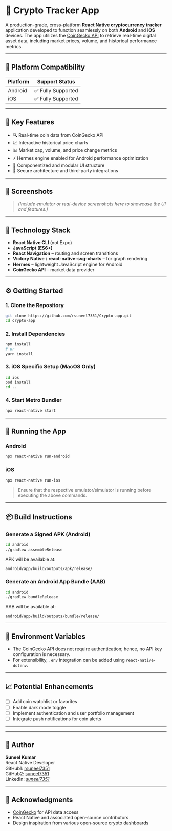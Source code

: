 # 💸 Crypto Tracker App

A production-grade, cross-platform **React Native cryptocurrency tracker** application developed to function seamlessly on both **Android** and **iOS** devices. The app utilizes the [CoinGecko API](https://www.coingecko.com/en/api) to retrieve real-time digital asset data, including market prices, volume, and historical performance metrics.

---

## 📱 Platform Compatibility

| Platform | Support Status |
|----------|----------------|
| Android  | ✅ Fully Supported |
| iOS      | ✅ Fully Supported |

---

## 🚀 Key Features

- 🔍 Real-time coin data from CoinGecko API
- 📈 Interactive historical price charts
- 📊 Market cap, volume, and price change metrics
- ⚡ Hermes engine enabled for Android performance optimization
- 🧩 Componentized and modular UI structure
- 🔐 Secure architecture and third-party integrations

---

## 📸 Screenshots

> *(Include emulator or real-device screenshots here to showcase the UI and features.)*

---

## 🧰 Technology Stack

- **React Native CLI** (not Expo)
- **JavaScript (ES6+)**
- **React Navigation** – routing and screen transitions
- **Victory Native** / **react-native-svg-charts** – for graph rendering
- **Hermes** – lightweight JavaScript engine for Android
- **CoinGecko API** – market data provider

---

## ⚙️ Getting Started

### 1. Clone the Repository

```bash
git clone https://github.com/rsuneel7351/Crypto-app.git
cd crypto-app
```

### 2. Install Dependencies

```bash
npm install
# or
yarn install
```

### 3. iOS Specific Setup (MacOS Only)

```bash
cd ios
pod install
cd ..
```

### 4. Start Metro Bundler

```bash
npx react-native start
```

---

## 📱 Running the App

### Android

```bash
npx react-native run-android
```

### iOS

```bash
npx react-native run-ios
```

> Ensure that the respective emulator/simulator is running before executing the above commands.

---

## 📦 Build Instructions

### Generate a Signed APK (Android)

```bash
cd android
./gradlew assembleRelease
```

APK will be available at:
```
android/app/build/outputs/apk/release/
```

### Generate an Android App Bundle (AAB)

```bash
cd android
./gradlew bundleRelease
```

AAB will be available at:
```
android/app/build/outputs/bundle/release/
```

---

## 🔐 Environment Variables

- The CoinGecko API does not require authentication; hence, no API key configuration is necessary.
- For extensibility, `.env` integration can be added using `react-native-dotenv`.

---

## 📈 Potential Enhancements

- [ ] Add coin watchlist or favorites
- [ ] Enable dark mode toggle
- [ ] Implement authentication and user portfolio management
- [ ] Integrate push notifications for coin alerts

---


---

## 👤 Author

**Suneel Kumar**  
React Native Developer  
GitHub1: [rsuneel7351](https://github.com/rsuneel7351)  
GitHub2: [suneel7351](https://github.com/suneel7351)  
LinkedIn: *[suneel7351](https://www.linkedin.com/in/suneel7351/)*

---

## 📢 Acknowledgments

- [CoinGecko](https://coingecko.com) for API data access
- React Native and associated open-source contributors
- Design inspiration from various open-source crypto dashboards
